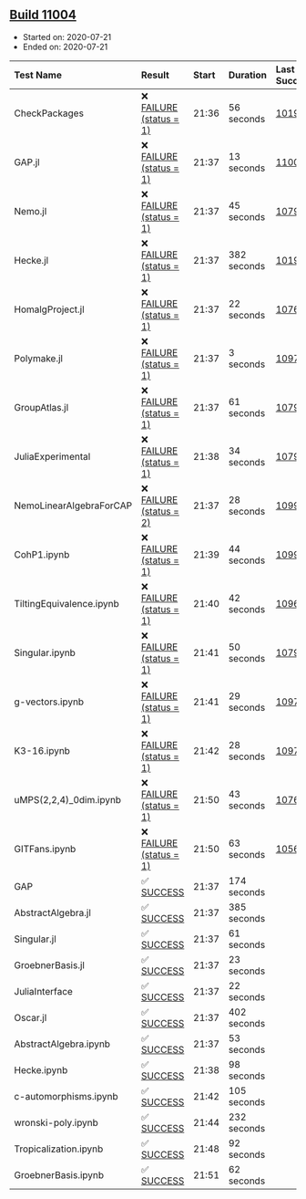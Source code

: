 ## [Build 11004](https://oscarci.mathematik.uni-kl.de/job/oscar/11004/)

* Started on: 2020-07-21
* Ended on: 2020-07-21

| Test Name    | Result | Start | Duration | Last Success | First Failure |
|:-------------|:-------|:------|:---------|:-------------|:--------------|
| CheckPackages | ❌ [FAILURE (status = 1)](https://oscarci.mathematik.uni-kl.de/job/oscar/11004/artifact/logs/build-11004/CheckPackages.log) | 21:36 | 56 seconds | [10197](https://oscarci.mathematik.uni-kl.de/job/oscar/10197/) | [10198](https://oscarci.mathematik.uni-kl.de/job/oscar/10198/) |
| GAP.jl | ❌ [FAILURE (status = 1)](https://oscarci.mathematik.uni-kl.de/job/oscar/11004/artifact/logs/build-11004/GAP.jl.log) | 21:37 | 13 seconds | [11003](https://oscarci.mathematik.uni-kl.de/job/oscar/11003/) | [11004](https://oscarci.mathematik.uni-kl.de/job/oscar/11004/) |
| Nemo.jl | ❌ [FAILURE (status = 1)](https://oscarci.mathematik.uni-kl.de/job/oscar/11004/artifact/logs/build-11004/Nemo.jl.log) | 21:37 | 45 seconds | [10790](https://oscarci.mathematik.uni-kl.de/job/oscar/10790/) | [10791](https://oscarci.mathematik.uni-kl.de/job/oscar/10791/) |
| Hecke.jl | ❌ [FAILURE (status = 1)](https://oscarci.mathematik.uni-kl.de/job/oscar/11004/artifact/logs/build-11004/Hecke.jl.log) | 21:37 | 382 seconds | [10197](https://oscarci.mathematik.uni-kl.de/job/oscar/10197/) | [10198](https://oscarci.mathematik.uni-kl.de/job/oscar/10198/) |
| HomalgProject.jl | ❌ [FAILURE (status = 1)](https://oscarci.mathematik.uni-kl.de/job/oscar/11004/artifact/logs/build-11004/HomalgProject.jl.log) | 21:37 | 22 seconds | [10765](https://oscarci.mathematik.uni-kl.de/job/oscar/10765/) | [10766](https://oscarci.mathematik.uni-kl.de/job/oscar/10766/) |
| Polymake.jl | ❌ [FAILURE (status = 1)](https://oscarci.mathematik.uni-kl.de/job/oscar/11004/artifact/logs/build-11004/Polymake.jl.log) | 21:37 | 3 seconds | [10977](https://oscarci.mathematik.uni-kl.de/job/oscar/10977/) | [10978](https://oscarci.mathematik.uni-kl.de/job/oscar/10978/) |
| GroupAtlas.jl | ❌ [FAILURE (status = 1)](https://oscarci.mathematik.uni-kl.de/job/oscar/11004/artifact/logs/build-11004/GroupAtlas.jl.log) | 21:37 | 61 seconds | [10790](https://oscarci.mathematik.uni-kl.de/job/oscar/10790/) | [10791](https://oscarci.mathematik.uni-kl.de/job/oscar/10791/) |
| JuliaExperimental | ❌ [FAILURE (status = 1)](https://oscarci.mathematik.uni-kl.de/job/oscar/11004/artifact/logs/build-11004/JuliaExperimental.log) | 21:38 | 34 seconds | [10790](https://oscarci.mathematik.uni-kl.de/job/oscar/10790/) | [10791](https://oscarci.mathematik.uni-kl.de/job/oscar/10791/) |
| NemoLinearAlgebraForCAP | ❌ [FAILURE (status = 2)](https://oscarci.mathematik.uni-kl.de/job/oscar/11004/artifact/logs/build-11004/NemoLinearAlgebraForCAP.log) | 21:37 | 28 seconds | [10999](https://oscarci.mathematik.uni-kl.de/job/oscar/10999/) | [11000](https://oscarci.mathematik.uni-kl.de/job/oscar/11000/) |
| CohP1.ipynb | ❌ [FAILURE (status = 1)](https://oscarci.mathematik.uni-kl.de/job/oscar/11004/artifact/logs/build-11004/CohP1.ipynb.log) | 21:39 | 44 seconds | [10999](https://oscarci.mathematik.uni-kl.de/job/oscar/10999/) | [11000](https://oscarci.mathematik.uni-kl.de/job/oscar/11000/) |
| TiltingEquivalence.ipynb | ❌ [FAILURE (status = 1)](https://oscarci.mathematik.uni-kl.de/job/oscar/11004/artifact/logs/build-11004/TiltingEquivalence.ipynb.log) | 21:40 | 42 seconds | [10962](https://oscarci.mathematik.uni-kl.de/job/oscar/10962/) | [10963](https://oscarci.mathematik.uni-kl.de/job/oscar/10963/) |
| Singular.ipynb | ❌ [FAILURE (status = 1)](https://oscarci.mathematik.uni-kl.de/job/oscar/11004/artifact/logs/build-11004/Singular.ipynb.log) | 21:41 | 50 seconds | [10790](https://oscarci.mathematik.uni-kl.de/job/oscar/10790/) | [10791](https://oscarci.mathematik.uni-kl.de/job/oscar/10791/) |
| g-vectors.ipynb | ❌ [FAILURE (status = 1)](https://oscarci.mathematik.uni-kl.de/job/oscar/11004/artifact/logs/build-11004/g-vectors.ipynb.log) | 21:41 | 29 seconds | [10977](https://oscarci.mathematik.uni-kl.de/job/oscar/10977/) | [10978](https://oscarci.mathematik.uni-kl.de/job/oscar/10978/) |
| K3-16.ipynb | ❌ [FAILURE (status = 1)](https://oscarci.mathematik.uni-kl.de/job/oscar/11004/artifact/logs/build-11004/K3-16.ipynb.log) | 21:42 | 28 seconds | [10977](https://oscarci.mathematik.uni-kl.de/job/oscar/10977/) | [10978](https://oscarci.mathematik.uni-kl.de/job/oscar/10978/) |
| uMPS(2,2,4)_0dim.ipynb | ❌ [FAILURE (status = 1)](https://oscarci.mathematik.uni-kl.de/job/oscar/11004/artifact/logs/build-11004/uMPS-2-2-4-_0dim.ipynb.log) | 21:50 | 43 seconds | [10765](https://oscarci.mathematik.uni-kl.de/job/oscar/10765/) | [10766](https://oscarci.mathematik.uni-kl.de/job/oscar/10766/) |
| GITFans.ipynb | ❌ [FAILURE (status = 1)](https://oscarci.mathematik.uni-kl.de/job/oscar/11004/artifact/logs/build-11004/GITFans.ipynb.log) | 21:50 | 63 seconds | [10566](https://oscarci.mathematik.uni-kl.de/job/oscar/10566/) | [10567](https://oscarci.mathematik.uni-kl.de/job/oscar/10567/) |
| GAP | ✅ [SUCCESS](https://oscarci.mathematik.uni-kl.de/job/oscar/11004/artifact/logs/build-11004/GAP.log) | 21:37 | 174 seconds |  |  |
| AbstractAlgebra.jl | ✅ [SUCCESS](https://oscarci.mathematik.uni-kl.de/job/oscar/11004/artifact/logs/build-11004/AbstractAlgebra.jl.log) | 21:37 | 385 seconds |  |  |
| Singular.jl | ✅ [SUCCESS](https://oscarci.mathematik.uni-kl.de/job/oscar/11004/artifact/logs/build-11004/Singular.jl.log) | 21:37 | 61 seconds |  |  |
| GroebnerBasis.jl | ✅ [SUCCESS](https://oscarci.mathematik.uni-kl.de/job/oscar/11004/artifact/logs/build-11004/GroebnerBasis.jl.log) | 21:37 | 23 seconds |  |  |
| JuliaInterface | ✅ [SUCCESS](https://oscarci.mathematik.uni-kl.de/job/oscar/11004/artifact/logs/build-11004/JuliaInterface.log) | 21:37 | 22 seconds |  |  |
| Oscar.jl | ✅ [SUCCESS](https://oscarci.mathematik.uni-kl.de/job/oscar/11004/artifact/logs/build-11004/Oscar.jl.log) | 21:37 | 402 seconds |  |  |
| AbstractAlgebra.ipynb | ✅ [SUCCESS](https://oscarci.mathematik.uni-kl.de/job/oscar/11004/artifact/logs/build-11004/AbstractAlgebra.ipynb.log) | 21:37 | 53 seconds |  |  |
| Hecke.ipynb | ✅ [SUCCESS](https://oscarci.mathematik.uni-kl.de/job/oscar/11004/artifact/logs/build-11004/Hecke.ipynb.log) | 21:38 | 98 seconds |  |  |
| c-automorphisms.ipynb | ✅ [SUCCESS](https://oscarci.mathematik.uni-kl.de/job/oscar/11004/artifact/logs/build-11004/c-automorphisms.ipynb.log) | 21:42 | 105 seconds |  |  |
| wronski-poly.ipynb | ✅ [SUCCESS](https://oscarci.mathematik.uni-kl.de/job/oscar/11004/artifact/logs/build-11004/wronski-poly.ipynb.log) | 21:44 | 232 seconds |  |  |
| Tropicalization.ipynb | ✅ [SUCCESS](https://oscarci.mathematik.uni-kl.de/job/oscar/11004/artifact/logs/build-11004/Tropicalization.ipynb.log) | 21:48 | 92 seconds |  |  |
| GroebnerBasis.ipynb | ✅ [SUCCESS](https://oscarci.mathematik.uni-kl.de/job/oscar/11004/artifact/logs/build-11004/GroebnerBasis.ipynb.log) | 21:51 | 62 seconds |  |  |
